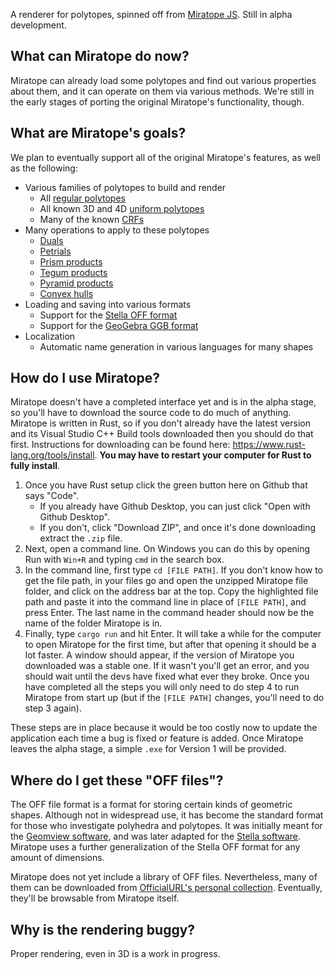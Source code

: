 A renderer for polytopes, spinned off from [Miratope JS](https://github.com/OfficialURL/miratope).
Still in alpha development.

## What can Miratope do now?
Miratope can already load some polytopes and find out various properties
about them, and it can operate on them via various methods. We're still in
the early stages of porting the original Miratope's functionality, though.

## What are Miratope's goals?
We plan to eventually support all of the original Miratope's features,
as well as the following:

* Various families of polytopes to build and render
  * All [regular polytopes](https://polytope.miraheze.org/wiki/Regular_polytope)
  * All known 3D and 4D [uniform polytopes](https://polytope.miraheze.org/wiki/Uniform_polytope)
  * Many of the known [CRFs](https://polytope.miraheze.org/wiki/Convex_regular-faced_polytope)
* Many operations to apply to these polytopes
  * [Duals](https://polytope.miraheze.org/wiki/Dual)
  * [Petrials](https://polytope.miraheze.org/wiki/Petrial)
  * [Prism products](https://polytope.miraheze.org/wiki/Prism_product)
  * [Tegum products](https://polytope.miraheze.org/wiki/Tegum_product)
  * [Pyramid products](https://polytope.miraheze.org/wiki/Pyramid_product)
  * [Convex hulls](https://polytope.miraheze.org/wiki/Convex_hull)
* Loading and saving into various formats
  * Support for the [Stella OFF format](https://www.software3d.com/StellaManual.php?prod=stella4D#import)
  * Support for the [GeoGebra GGB format](https://wiki.geogebra.org/en/Reference:File_Format)
* Localization
  * Automatic name generation in various languages for many shapes

## How do I use Miratope?
Miratope doesn't have a completed interface yet and is in the alpha stage, so you'll have to download the source code to do much of anything.
Miratope is written in Rust, so if you don't already have the latest version and its Visual Studio C++ Build tools downloaded then you should do that first. Instructions for downloading can be found here: https://www.rust-lang.org/tools/install.
**You may have to restart your computer for Rust to fully install**.
1. Once you have Rust setup click the green button here on Github that says "Code".
   * If you already have Github Desktop, you can just click "Open with Github Desktop".
   * If you don't, click "Download ZIP", and once it's done downloading extract the `.zip` file.
2. Next, open a command line. On Windows you can do this by opening Run with `Win+R` and typing `cmd` in the search box.
3. In the command line, first type `cd [FILE PATH]`. If you don't know how to get the file path, in your files go and open the unzipped Miratope file folder, and click on the address bar at the top. Copy the highlighted file path and paste it into the command line in place of `[FILE PATH]`, and press Enter. The last name in the command header should now be the name of the folder Miratope is in.
4. Finally, type `cargo run` and hit Enter. It will take a while for the computer to open Miratope for the first time, but after that opening it should be a lot faster. A window should appear, if the version of Miratope you downloaded was a stable one. If it wasn't you'll get an error, and you should wait until the devs have fixed what ever they broke. Once you have completed all the steps you will only need to do step 4 to run Miratope from start up (but if the `[FILE PATH]` changes, you'll need to do step 3 again).

These steps are in place because it would be too costly now to update the application each time a bug is fixed or feature is added. Once Miratope leaves the alpha stage, a simple `.exe` for Version 1 will be provided.

## Where do I get these "OFF files"?
The OFF file format is a format for storing certain kinds of geometric shapes.
Although not in widespread use, it has become the standard format for those who investigate polyhedra and polytopes.
It was initially meant for the [Geomview software](https://people.sc.fsu.edu/~jburkardt/data/off/off.html),
and was later adapted for the [Stella software](https://www.software3d.com/StellaManual.php?prod=stella4D#import).
Miratope uses a further generalization of the Stella OFF format for any amount of dimensions.

Miratope does not yet include a library of OFF files. Nevertheless, many of them can be downloaded from
[OfficialURL's personal collection](https://drive.google.com/drive/u/0/folders/1nQZ-QVVBfgYSck4pkZ7he0djF82T9MVy).
Eventually, they'll be browsable from Miratope itself.

## Why is the rendering buggy?
Proper rendering, even in 3D is a work in progress.
